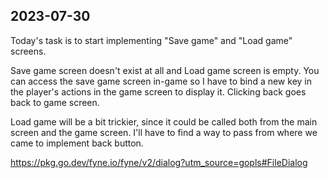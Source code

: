 ## 2023-07-30

Today's task is to start implementing "Save game" and "Load game" screens.

Save game screen doesn't exist at all and Load game screen is empty. You can access the save game screen in-game so I have to bind a new key in the player's actions in the game screen to display it. Clicking back goes back to game screen.

Load game will be a bit trickier, since it could be called both from the main screen and the game screen. I'll have to find a way to pass from where we came to implement back button.

https://pkg.go.dev/fyne.io/fyne/v2/dialog?utm_source=gopls#FileDialog
